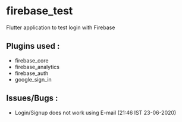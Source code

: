 # firebase_test

Flutter application to test login with Firebase

## Plugins used :

 - firebase_core
 - firebase_analytics
 - firebase_auth
 - google_sign_in

## Issues/Bugs :

  - Login/Signup does not work using E-mail (21:46 IST 23-06-2020)